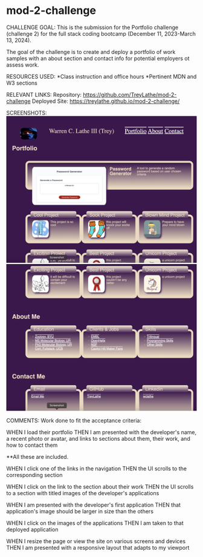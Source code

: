 # mod-2-challenge

CHALLENGE GOAL:
This is the submission for the Portfolio challenge (challenge 2) for the full stack coding bootcamp (December 11, 2023-March 13, 2024). 

The goal of the challenge is to create and deploy a portfolio of work samples with an about section and contact info for potential employers ot assess work. 


RESOURCES USED:
*Class instruction and office hours
*Pertinent MDN and W3 sections

RELEVANT LINKS:
Repository: https://github.com/TreyLathe/mod-2-challenge
Deployed Site: https://treylathe.github.io/mod-2-challenge/

SCREENSHOTS:
![Top half of Portfolio](assets/images/portfolioTop.png)
![Bottom half of Portfolio](assets/images/portfolioBottom.png)

COMMENTS:
Work done to fit the acceptance criteria:

WHEN I load their portfolio
THEN I am presented with the developer's name, a recent photo or avatar, and links to sections about them, their work, and how to contact them

**All these are included. 

WHEN I click one of the links in the navigation
THEN the UI scrolls to the corresponding section

<!-- **Navigation links in header take viewer to cooresponding section -->

WHEN I click on the link to the section about their work
THEN the UI scrolls to a section with titled images of the developer's applications

<!-- **Titled images are currently place holders, need to be replaced with original or royaltyfree if not . -->

WHEN I am presented with the developer's first application
THEN that application's image should be larger in size than the others

<!-- **The first application uses a larger (full screen width) box with larger image -->

WHEN I click on the images of the applications
THEN I am taken to that deployed application

<!-- **Currently, first application links to Password Generator created later. ) -->

WHEN I resize the page or view the site on various screens and devices
THEN I am presented with a responsive layout that adapts to my viewport

<!-- ** size initially designed for phone screens, with media screen change for larger screens. Need further changes to have it fit better in mobile devices. CUrrently not working as hoped.  -->